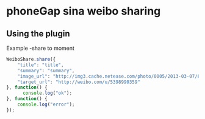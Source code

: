 # phoneGap sina weibo sharing

## Using the plugin

Example -share to moment
```javascript
WeiboShare.share({
    "title": "title",
    "summary": "summary",
    "image_url": "http://img3.cache.netease.com/photo/0005/2013-03-07/8PBKS8G400BV0005.jpg",
    "target_url": "http://weibo.com/u/5398990359"
}, function() {
      console.log("ok");
}, function() {
    console.log("error");
});
```